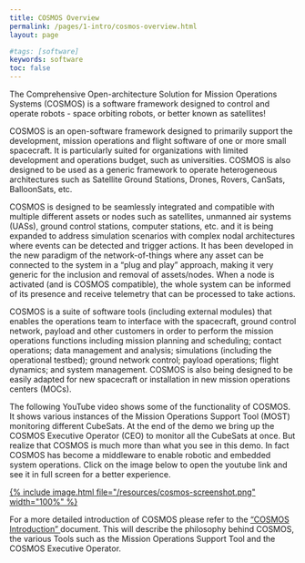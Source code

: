 ```yaml
---
title: COSMOS Overview
permalink: /pages/1-intro/cosmos-overview.html
layout: page

#tags: [software]
keywords: software
toc: false
---
```


The Comprehensive Open-architecture Solution for Mission Operations Systems (COSMOS) is a software framework designed to control and operate robots - space orbiting robots, or better known as satellites!

COSMOS is an open-software framework designed to primarily support the development, mission operations and flight software of one or more small spacecraft. It is particularly suited for organizations with limited development and operations budget, such as universities. COSMOS is also designed to be used as a generic framework to operate heterogeneous architectures such as Satellite Ground Stations, Drones, Rovers, CanSats, BalloonSats, etc.

COSMOS is designed to be seamlessly integrated and compatible with multiple different assets or nodes such as satellites, unmanned air systems (UASs), ground control stations, computer stations, etc. and it is being expanded to address simulation scenarios with complex nodal architectures where events can be detected and trigger actions. It has been developed in the new paradigm of the network-of-things where any asset can be connected to the system in a “plug and play” approach, making it very generic for the inclusion and removal of assets/nodes. When a node is activated (and is COSMOS compatible), the whole system can be informed of its presence and receive telemetry that can be processed to take actions.

COSMOS is a suite of software tools (including external modules) that enables the operations team to interface with the spacecraft, ground control network, payload and other customers in order to perform the mission operations functions including mission planning and scheduling; contact operations; data management and analysis; simulations (including the operational testbed); ground network control; payload operations; flight dynamics; and system management. COSMOS is also being designed to be easily adapted for new spacecraft or installation in new mission operations centers (MOCs).

The following YouTube video shows some of the functionality of COSMOS. It shows various instances of the Mission Operations Support Tool (MOST) monitoring different CubeSats. At the end of the demo we bring up the COSMOS Executive Operator (CEO) to monitor all the CubeSats at once. But realize that COSMOS is much more than what you see in this demo. In fact COSMOS has become a middleware to enable robotic and embedded system operations. Click on the image below to open the youtube link and see it in full screen for a better experience.

<a href="https://www.youtube.com/watch?v=fJb2a5U4gSI" target="_blank"> {% include image.html file="/resources/cosmos-screenshot.png" width="100%" %} </a>

For a more detailed introduction of COSMOS please refer to the <a href="https://docs.google.com/document/d/1L4Zj18qiHuXaGP_LiW1hqxb7xOPx6wK19Tpp3RBvfVk/edit" target="_blank"> “COSMOS Introduction” </a> document. This will describe the philosophy behind COSMOS, the various Tools such as the Mission Operations Support Tool and the COSMOS Executive Operator.

